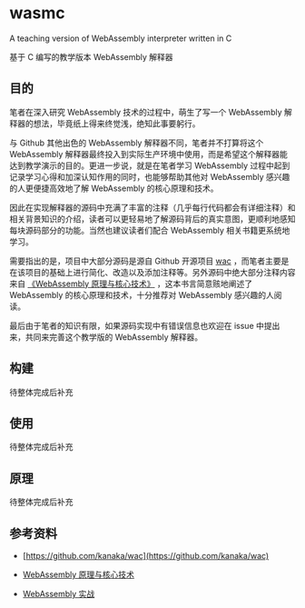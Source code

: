 # wasmc

A teaching version of WebAssembly interpreter written in C

基于 C 编写的教学版本 WebAssembly 解释器

## 目的

笔者在深入研究 WebAssembly 技术的过程中，萌生了写一个 WebAssembly 解释器的想法，毕竟纸上得来终觉浅，绝知此事要躬行。

与 Github 其他出色的 WebAssembly 解释器不同，笔者并不打算将这个 WebAssembly 解释器最终投入到实际生产环境中使用，而是希望这个解释器能达到教学演示的目的。更进一步说，就是在笔者学习 WebAssembly 过程中起到记录学习心得和加深认知作用的同时，也能够帮助其他对 WebAssembly 感兴趣的人更便捷高效地了解 WebAssembly 的核心原理和技术。

因此在实现解释器的源码中充满了丰富的注释（几乎每行代码都会有详细注释）和相关背景知识的介绍，读者可以更轻易地了解源码背后的真实意图，更顺利地感知每块源码部分的功能。当然也建议读者们配合 WebAssembly 相关书籍更系统地学习。

需要指出的是，项目中大部分源码是源自 Github 开源项目 [wac](https://github.com/kanaka/wac) ，而笔者主要是在该项目的基础上进行简化、改造以及添加注释等。另外源码中绝大部分注释内容来自 [《WebAssembly 原理与核心技术》](https://book.douban.com/subject/35233448/) ，这本书言简意赅地阐述了 WebAssembly 的核心原理和技术，十分推荐对 WebAssembly 感兴趣的人阅读。

最后由于笔者的知识有限，如果源码实现中有错误信息也欢迎在 issue 中提出来，共同来完善这个教学版的 WebAssembly 解释器。

## 构建

待整体完成后补充

## 使用

待整体完成后补充

## 原理

待整体完成后补充

## 参考资料

- [https://github.com/kanaka/wac](https://github.com/kanaka/wac)

- [WebAssembly 原理与核心技术](https://book.douban.com/subject/35233448/)

- [WebAssembly 实战](https://book.douban.com/subject/35459649/)
